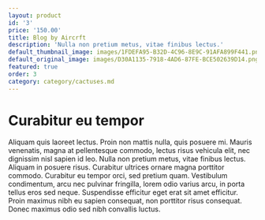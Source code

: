 ```yaml
---
layout: product
id: '3'
price: '150.00'
title: Blog by Aircrft
description: 'Nulla non pretium metus, vitae finibus lectus.'
default_thumbnail_image: images/1FDEFA95-B32D-4C96-8E9C-91AFA899F441.png
default_original_image: images/D30A1135-7918-4AD6-87FE-BCE502639D14.png
featured: true
order: 3
category: category/cactuses.md
---
```


# Curabitur eu tempor

Aliquam quis laoreet lectus. Proin non mattis nulla, quis posuere mi. Mauris venenatis, magna at pellentesque commodo, lectus risus vehicula elit, nec dignissim nisl sapien id leo. Nulla non pretium metus, vitae finibus lectus. Aliquam in posuere risus. Curabitur ultrices ornare magna porttitor commodo. Curabitur eu tempor orci, sed pretium quam. Vestibulum condimentum, arcu nec pulvinar fringilla, lorem odio varius arcu, in porta tellus eros sed neque. Suspendisse efficitur eget erat sit amet efficitur. Proin maximus nibh eu sapien consequat, non porttitor risus consequat. Donec maximus odio sed nibh convallis luctus.
